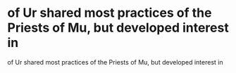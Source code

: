 # of Ur shared most practices of the Priests of Mu, but developed interest in

of Ur shared most practices of the Priests of Mu, but developed interest in